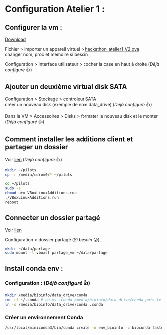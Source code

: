 # Configuration Atelier 1 :


## Configurer la vm :

[Download](https://www.virtualbox.org/wiki/Downloads)

Fichier > importer un appareil virtuel > [hackathon_atelier1_V2.ova](https://filesender.renater.fr/?s=download&token=65908ef2-5c6b-0e57-a538-7e786fe2296a)  
changer nom, proc et mémoire si besoin

Configuration > Interface utilisateur > cocher la case en haut à droite (_Déjà configuré_ :+1:)

## Ajouter un deuxième virtual disk SATA

Configuration > Stockage > controleur SATA  
créer un nouveau disk (exemple de nom data_drive) (_Déjà configuré_ :+1:)

Dans la VM > Accessoires > Disks > formater le nouveau disk et le monter (_Déjà configuré_ :+1:)

## Comment installer les additions client et partager un dossier

Voir [lien](https://www.commentcamarche.net/faq/7576-virtualbox-installer-les-additions-client-dans-ubuntu) (_Déjà configuré_ :+1:)

```bash
mkdir ~/pilots
cp -r /media/cdrom0/* ~/pilots

cd ~/pilots
sudo -s
chmod u+x VBoxLinuxAdditions.run
./VBoxLinuxAdditions.run
reboot
```

## Connecter un dossier partagé

Voir [lien](https://www.seeyar.fr/partage-dossier-virtualbox/)

Configuration > dossier partagé (_Si besoin_ :stuck_out_tongue_winking_eye:)

```bash
mkdir ~/data/partage
sudo mount -t vboxsf partage_vm ~/data/partage
```

## Install conda env :

### Configuration : (_Déjà configuré_ :+1:)

```bash
mkdir /media/bioinfo/data_drive/conda
rm -rf ~/.conda # ou mv .conda /media/bioinfo/data_drive/conda puis le rm
ln -s /media/bioinfo/data_drive/conda .conda
```

### Créer un environnement Conda
```bash
/usr/local/miniconda3/bin/conda create -n env_bioinfo -c bioconda fastqc multiqc bwa
```
